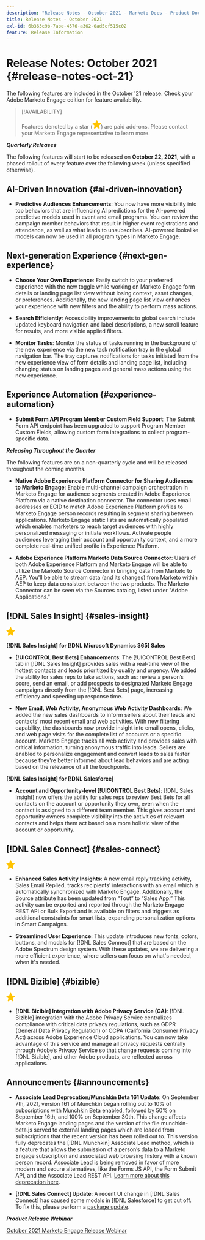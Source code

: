 ```yaml
---
description: "Release Notes - October 2021 - Marketo Docs - Product Documentation"
title: Release Notes - October 2021
exl-id: 6b363c9b-7abe-4576-a362-0ad5cf515c02
feature: Release Information
---
```

# Release Notes: October 2021 {#release-notes-oct-21}

The following features are included in the October '21 release. Check your Adobe Marketo Engage edition for feature availability.

>[!AVAILABILITY]
>
>Features denoted by a star (![](assets/yellow-star.png)) are paid add-ons. Please contact your Marketo Engage representative to learn more.

**_Quarterly Releases_**

The following features will start to be released on **October 22, 2021**, with a phased rollout of every feature over the following week (unless specified otherwise).

## AI-Driven Innovation {#ai-driven-innovation}

* **Predictive Audiences Enhancements**: You now have more visibility into top behaviors that are influencing AI predictions for the AI-powered predictive models used in event and email programs. You can review the campaign member behaviors that result in higher event registrations and attendance, as well as what leads to unsubscribes. AI-powered lookalike models can now be used in all program types in Marketo Engage.

## Next-generation Experience {#next-gen-experience}

* **Choose Your Own Experience**: Easily switch to your preferred experience with the new toggle while working on Marketo Engage form details or landing page list view without losing context, asset changes, or preferences. Additionally, the new landing page list view enhances your experience with new filters and the ability to perform mass actions.

* **Search Efficiently**: Accessibility improvements to global search include updated keyboard navigation and label descriptions, a new scroll feature for results, and more visible applied filters.

* **Monitor Tasks**: Monitor the status of tasks running in the background of the new experience via the new task notification tray in the global navigation bar. The tray captures notifications for tasks initiated from the new experience view of form details and landing page list, including changing status on landing pages and general mass actions using the new experience.

## Experience Automation {#experience-automation}

* **Submit Form API Program Member Custom Field Support**: The Submit Form API endpoint has been upgraded to support Program Member Custom Fields, allowing custom form integrations to collect program-specific data.

**_Releasing Throughout the Quarter_**

The following features are on a non-quarterly cycle and will be released throughout the coming months.

* **Native Adobe Experience Platform Connector for Sharing Audiences to Marketo Engage**: Enable multi-channel campaign orchestration in Marketo Engage for audience segments created in Adobe Experience Platform via a native destination connector. The connector uses email addresses or ECID to match Adobe Experience Platform profiles to Marketo Engage person records resulting in segment sharing between applications. Marketo Engage static lists are automatically populated which enables marketers to reach target audiences with highly personalized messaging or initiate workflows. Activate people audiences leveraging their account and opportunity context, and a more complete real-time unified profile in Experience Platform.

* **Adobe Experience Platform Marketo Data Source Connector**: Users of both Adobe Experience Platform and Marketo Engage will be able to utilize the Marketo Source Connector in bringing data from Marketo to AEP. You'll be able to stream data (and its changes) from Marketo within AEP to keep data consistent between the two products. The Marketo Connector can be seen via the Sources catalog, listed under "Adobe Applications."

## [!DNL Sales Insight] {#sales-insight}

![(star)](assets/yellow-star.png)

**[!DNL Sales Insight] for [!DNL Microsoft Dynamics 365] Sales**

* **[!UICONTROL Best Bets] Enhancements**: The [!UICONTROL Best Bets] tab in [!DNL Sales Insight] provides sales with a real-time view of the hottest contacts and leads prioritized by quality and urgency. We added the ability for sales reps to take actions, such as: review a person’s score, send an email, or add prospects to designated Marketo Engage campaigns directly from the [!DNL Best Bets] page, increasing efficiency and speeding up response time.

* **New Email, Web Activity, Anonymous Web Activity Dashboards**: We added the new sales dashboards to inform sellers about their leads and contacts’ most recent email and web activities. With new filtering capability, the dashboards now provide insight into email opens, clicks, and web page visits for the complete list of accounts or a specific account. Marketo Engage tracks all web activity and provides sales with critical information, turning anonymous traffic into leads. Sellers are enabled to personalize engagement and convert leads to sales faster because they're better informed about lead behaviors and are acting based on the relevance of all the touchpoints.

**[!DNL Sales Insight] for [!DNL Salesforce]**

* **Account and Opportunity-level [!UICONTROL Best Bets]**: [!DNL Sales Insight] now offers the ability for sales reps to review Best Bets for all contacts on the account or opportunity they own, even when the contact is assigned to a different team member. This gives account and opportunity owners complete visibility into the activities of relevant contacts and helps them act based on a more holistic view of the account or opportunity.

## [!DNL Sales Connect] {#sales-connect}

![(star)](assets/yellow-star.png)

* **Enhanced Sales Activity Insights**: A new email reply tracking activity, Sales Email Replied, tracks recipients' interactions with an email which is automatically synchronized with Marketo Engage. Additionally, the Source attribute has been updated from “Tout” to “Sales App.” This activity can be exported and reported through the Marketo Engage REST API or Bulk Export and is available on filters and triggers as additional constraints for smart lists, expanding personalization options in Smart Campaigns.

* **Streamlined User Experience**: This update introduces new fonts, colors, buttons, and modals for [!DNL Sales Connect] that are based on the Adobe Spectrum design system. With these updates, we are delivering a more efficient experience, where sellers can focus on what's needed, when it's needed.

## [!DNL Bizible] {#bizible}

![](assets/yellow-star.png)

* **[!DNL Bizible] Integration with Adobe Privacy Service (GA)**: [!DNL Bizible] integration with the Adobe Privacy Service centralizes compliance with critical data privacy regulations, such as GDPR (General Data Privacy Regulation) or CCPA (California Consumer Privacy Act) across Adobe Experience Cloud applications. You can now take advantage of this service and manage all privacy requests centrally through Adobe’s Privacy Service so that change requests coming into [!DNL Bizible], and other Adobe products, are reflected across applications.

## Announcements {#announcements}

* **Associate Lead Deprecation/Munchkin Beta 161 Update**: On September 7th, 2021, version 161 of Munchkin began rolling out to 10% of subscriptions with Munchkin Beta enabled, followed by 50% on September 16th, and 100% on September 30th. This change affects Marketo Engage landing pages and the version of the file munchkin-beta.js served to external landing pages which are loaded from subscriptions that the recent version has been rolled out to. This version fully deprecates the [!DNL Munchkin] Associate Lead method, which is a feature that allows the submission of a person’s data to a Marketo Engage subscription and associated web browsing history with a known person record. Associate Lead is being removed in favor of more modern and secure alternatives, like the Forms JS API, the Form Submit API, and the Associate Lead REST API. [Learn more about this deprecation here](https://developers.marketo.com/blog/deprecation-of-munchkin-associate-lead-method/).

* **[!DNL Sales Connect] Update**: A recent UI change in [!DNL Sales Connect] has caused some modals in [!DNL Salesforce] to get cut off. To fix this, please perform a [package update](/help/marketo/product-docs/marketo-sales-connect/crm/salesforce-customization/sales-connect-customizations-for-crm.md).

**_Product Release Webinar_**

[October 2021 Marketo Engage Release Webinar](https://engage.marketo.com/October_Release_Webinar_On-Demand.html)

